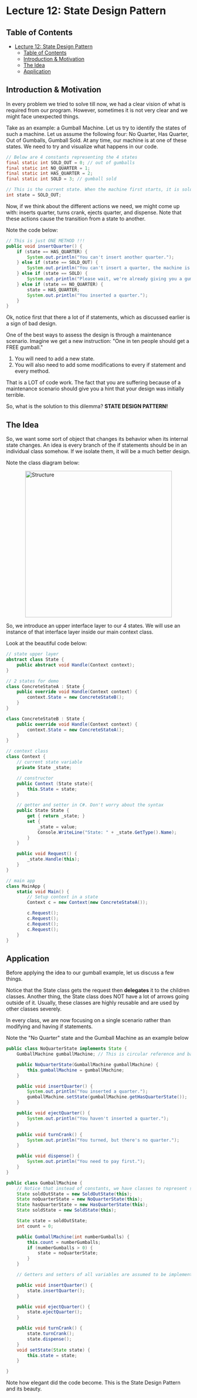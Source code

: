 # Lecture 12: State Design Pattern

## Table of Contents

- [Lecture 12: State Design Pattern](#lecture-12-state-design-pattern)
  - [Table of Contents](#table-of-contents)
  - [Introduction \& Motivation](#introduction--motivation)
  - [The Idea](#the-idea)
  - [Application](#application)

## Introduction & Motivation

In every problem we tried to solve till now, we had a clear vision of what is required from our program.
However, sometimes it is not very clear and we might face unexpected things.

Take as an example: a Gumball Machine. Let us try to identify the states of such a machine.
Let us assume the following four: No Quarter, Has Quarter, Out of Gumballs, Gumball Sold.
At any time, our machine is at one of these states. We need to try and visualize what happens in our code.

```java
// Below are 4 constants representing the 4 states
final static int SOLD_OUT = 0; // out of gumballs
final static int NO_QUARTER = 1;
final static int HAS_QUARTER = 2;
final static int SOLD = 3; // gumball sold

// This is the current state. When the machine first starts, it is sold out since it is unfilled
int state = SOLD_OUT;
```

Now, if we think about the different actions we need, we might come up with: inserts quarter, turns crank, ejects quarter, and dispense.
Note that these actions cause the transition from a state to another.

Note the code below:

```java
// This is just ONE METHOD !!!
public void insertQuarter() {
    if (state == HAS_QUARTER) {
        System.out.println("You can't insert another quarter.");
    } else if (state == SOLD_OUT) {
        System.out.println("You can't insert a quarter, the machine is sold out.");
    } else if (state == SOLD) {
        System.out.println("Please wait, we're already giving you a gumball.");
    } else if (state == NO_QUARTER) {
        state = HAS_QUARTER;
        System.out.println("You inserted a quarter.");
    }
}
```

Ok, notice first that there a lot of if statements, which as discussed earlier is a sign of bad design.

One of the best ways to assess the design is through a maintenance scenario. Imagine we get a new instruction: "One in ten people should get a FREE gumball."

1. You will need to add a new state.
2. You will also need to add some modifications to every if statement and every method.

That is a LOT of code work. The fact that you are suffering because of a maintenance scenario should give you a hint that your design was initially terrible.

So, what is the solution to this dilemma?
**STATE DESIGN PATTERN!**

## The Idea

So, we want some sort of object that changes its behavior when its internal state changes.
An idea is every branch of the if statements should be in an individual class somehow.
If we isolate them, it will be a much better design.

Note the class diagram below:

<img src="images/lecture12-img01.png" alt="Structure"  style="display: block; margin: 0 auto; width: 400px;"/>

So, we introduce an upper interface layer to our 4 states. We will use an instance of that interface layer inside our main context class.

Look at the beautiful code below:

```C#
// state upper layer
abstract class State {
    public abstract void Handle(Context context);
}

// 2 states for demo
class ConcreteStateA : State {
    public override void Handle(Context context) {
        context.State = new ConcreteStateB();
    }
}

class ConcreteStateB : State {
    public override void Handle(Context context) {
        context.State = new ConcreteStateA();
    }
}

// context class
class Context {
    // current state variable
    private State _state;

    // constructor
    public Context (State state){
        this.State = state;
    }

    // getter and setter in C#. Don't worry about the syntax
    public State State {
        get { return _state; }
        set {
            _state = value;
            Console.WriteLine("State: " + _state.GetType().Name);
        }
    }

    public void Request() {
        _state.Handle(this);
    }
}

// main app
class MainApp {
    static void Main() {
        // Setup context in a state
        Context c = new Context(new ConcreteStateA());

        c.Request();
        c.Request();
        c.Request();
        c.Request();
    }
}

```

## Application

Before applying the idea to our gumball example, let us discuss a few things.

Notice that the State class gets the request then **delegates** it to the children classes.
Another thing, the State class does NOT have a lot of arrows going outside of it.
Usually, these classes are highly reusable and are used by other classes severely.

In every class, we are now focusing on a single scenario rather than modifying and having if statements.

Note the "No Quarter" state and the Gumball Machine as an example below

```java
public class NoQuarterState implements State {
    GumballMachine gumballMachine; // This is circular reference and bad practice actually. It should have been in the parent better.

    public NoQuarterState(GumballMachine gumballMachine) {
        this.gumballMachine = gumballMachine;
    }

    public void insertQuarter() {
        System.out.println("You inserted a quarter.");
        gumballMachine.setState(gumballMachine.getHasQuarterState());
    }

    public void ejectQuarter() {
        System.out.println("You haven't inserted a quarter.");
    }

    public void turnCrank() {
        System.out.println("You turned, but there's no quarter.");
    }

    public void dispense() {
        System.out.println("You need to pay first.");
    }
}

public class GumballMachine {
    // Notice that instead of constants, we have classes to represent states
    State soldOutState = new SoldOutState(this);
    State noQuarterState = new NoQuarterState(this);
    State hasQuarterState = new HasQuarterState(this);
    State soldState = new SoldState(this);

    State state = soldOutState;
    int count = 0;

    public GumballMachine(int numberGumballs) {
        this.count = numberGumballs;
        if (numberGumballs > 0) {
            state = noQuarterState;
        }
    }

    // Getters and setters of all variables are assumed to be implemented

    public void insertQuarter() {
        state.insertQuarter();
    }

    public void ejectQuarter() {
        state.ejectQuarter();
    }

    public void turnCrank() {
        state.turnCrank();
        state.dispense();
    }
    void setState(State state) {
        this.state = state;
    }

}
```

Note how elegant did the code become. This is the State Design Pattern and its beauty.
